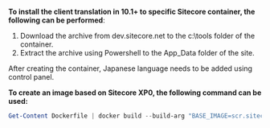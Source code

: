 **To install the client translation in 10.1+ to specific Sitecore container, the following can be performed**:

1. Download the archive from dev.sitecore.net to the c:\tools folder of the container. 
2. Extract the archive using Powershell to the App_Data folder of the site.

After creating the container, Japanese language needs to be added using control panel.

**To create an image based on Sitecore XP0, the following command can be used:**

```powershell
Get-Content Dockerfile | docker build --build-arg "BASE_IMAGE=scr.sitecore.com/sxp/sitecore-xp0-cm:10.1-ltsc2019" -t spl-xp0-with-jp-lang:10.1-ltsc2019 .
```



